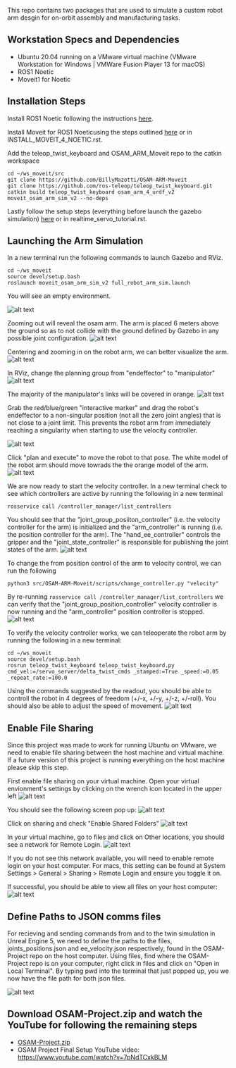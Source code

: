 This repo contains two packages that are used to simulate a custom robot arm desgin for on-orbit assembly and manufacturing tasks.


## Workstation Specs and Dependencies
* Ubuntu 20.04 running on a VMware virtual machine (VMware Workstation for Windows | VMWare Fusion Player 13 for macOS)
* ROS1 Noetic
* Moveit1 for Noetic


## Installation Steps
 Install ROS1 Noetic following the instructions [here](https://wiki.ros.org/noetic/Installation/Ubuntu).

Install Moveit for ROS1 Noeticusing the steps outlined [here](https://ros-planning.github.io/moveit_tutorials/doc/getting_started/getting_started.html) or in INSTALL_MOVEIT_4_NOETIC.rst.


Add the teleop_twist_keyboard and OSAM_ARM_Moveit repo to the catkin workspace
```
cd ~/ws_moveit/src
git clone https://github.com/BillyMazotti/OSAM-ARM-Moveit
git clone https://github.com/ros-teleop/teleop_twist_keyboard.git
catkin build teleop_twist_keyboard osam_arm_4_urdf_v2 moveit_osam_arm_sim_v2 --no-deps
```

Lastly follow the setup steps (everything before launch the gazebo simulation) [here](https://ros-planning.github.io/moveit_tutorials/doc/realtime_servo/realtime_servo_tutorial.html) or in realtime_servo_tutorial.rst.

## Launching the Arm Simulation
In a new terminal run the following commands to launch Gazebo and RViz.
```
cd ~/ws_moveit
source devel/setup.bash
roslaunch moveit_osam_arm_sim_v2 full_robot_arm_sim.launch
```

You will see an empty environment. 

![alt text](images/image.png)

Zooming out will reveal the osam arm. The arm is placed 6 meters above the ground so as to not collide with the ground defined by Gazebo in any possible joint configuration.
![alt text](images/image-1.png)

Centering and zooming in on the robot arm, we can better visualize the arm.
![alt text](images/image-2.png)

In RViz, change the planning group from "endeffector" to "manipulator"
![alt text](images/image-5.png)

The majority of the manipulator's links will be covered in orange.
![alt text](images/image-4.png)

Grab the red/blue/green "interactive marker" and drag the robot's endeffector to a non-singular position (not all the zero joint angles) that is not close to a joint limit. This prevents the robot arm from immediately reaching a singularity when starting to use the velocity controller.

![alt text](images/image-5.png)

Click "plan and execute" to move the robot to that pose. The white model of the robot arm should move towrads the the orange model of the arm.
![alt text](images/image-6.png)

We are now ready to start the velocity controller. In a new terminal check to see which controllers are active by running the following in a new terminal
```
rosservice call /controller_manager/list_controllers
```

You should see that the "joint_group_posiiton_controller" (i.e. the velocity controller for the arm) is initialized and the "arm_controller" is running (i.e. the position controller for the arm). The "hand_ee_controller" controls the gripper and the "joint_state_controller" is responsible for publishing the joint states of the arm.
![alt text](images/image-7.png)

To change the from position control of the arm to velocity control, we can run the following
```
python3 src/OSAM-ARM-Moveit/scripts/change_controller.py "velocity"
```

By re-running `rosservice call /controller_manager/list_controllers` we can verify that the "joint_group_position_controller" velocity controller is now running and the "arm_controller" position controller is stopped.
![alt text](images/image-8.png)

To verify the velocity controller works, we can teleoperate the robot arm by running the following in a new terminal:
```
cd ~/ws_moveit
source devel/setup.bash
rosrun teleop_twist_keyboard teleop_twist_keyboard.py cmd_vel:=/servo_server/delta_twist_cmds _stamped:=True _speed:=0.05 _repeat_rate:=100.0
```

Using the commands suggested by the readout, you should be able to controll the robot in 4 degrees of freedom (+/-x, +/-y, +/-z, +/-roll). You should also be able to adjust the speed of movement.
![alt text](images/image-9.png)


## Enable File Sharing
Since this project was made to work for running Ubuntu on VMware, we need to enable file sharing between the host machine and virtual machine. If a future version of this project is running everything on the host machine please skip this step.

First enable file sharing on your virtual machine. Open your virtual envionment's settings by clicking on the wrench icon located in the upper left
![alt text](images/image-10.png)

You should see the following screen pop up:
![alt text](images/image-11.png)

Click on sharing and check "Enable Shared Folders"
![alt text](images/image-12.png)

In your virtual machine, go to files and click on Other locations, you should see a network for Remote Login.
![alt text](images/image-13.png)

If you do not see this network available, you will need to enable remote login on your host computer. For macs, this setting can be found at System Settings > General > Sharing > Remote Login and ensure you toggle it on.

If successful, you should be able to view all files on your host computer:
![alt text](images/image-14.png)


## Define Paths to JSON comms files
For recieving and sending commands from and to the twin simulation in Unreal Engine 5, we need to define the paths to the files, joints_positions.json and ee_velocity.json respectively, found in the OSAM-Project repo on the host computer. Using files, find where the OSAM-Project repo is on your computer, right click in files and click on "Open in Local Terminal". By typing pwd into the terminal that just popped up, you we now have the file path for both json files.

![alt text](images/image-15.png)

## Download OSAM-Project.zip and watch the YouTube for following the remaining steps
* [OSAM-Project.zip](https://drive.google.com/file/d/1Y-wGNutQ8dwV8XDoismog4yee_TjyPtF/view?usp=sharing)
* OSAM Project Final Setup YouTube video: https://www.youtube.com/watch?v=7pNdTCxkBLM

